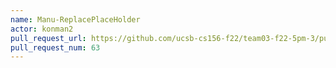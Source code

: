 ```yaml
---
name: Manu-ReplacePlaceHolder
actor: konman2
pull_request_url: https://github.com/ucsb-cs156-f22/team03-f22-5pm-3/pull/63
pull_request_num: 63
---
```

